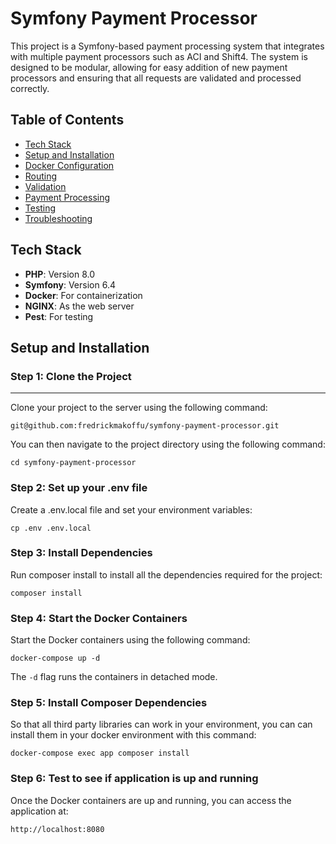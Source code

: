 # Symfony Payment Processor

This project is a Symfony-based payment processing system that integrates with multiple payment processors such as ACI and Shift4. The system is designed to be modular, allowing for easy addition of new payment processors and ensuring that all requests are validated and processed correctly.

## Table of Contents
- [Tech Stack](#tech-stack)
- [Setup and Installation](#setup-and-installation)
- [Docker Configuration](#docker-configuration)
- [Routing](#routing)
- [Validation](#validation)
- [Payment Processing](#payment-processing)
- [Testing](#testing)
- [Troubleshooting](#troubleshooting)

## Tech Stack
- **PHP**: Version 8.0
- **Symfony**: Version 6.4
- **Docker**: For containerization
- **NGINX**: As the web server
- **Pest**: For testing

## Setup and Installation

### Step 1: Clone the Project
-------------------------

Clone your project to the server using the following command:

`git@github.com:fredrickmakoffu/symfony-payment-processor.git`

You can then navigate to the project directory using the following command:

`cd symfony-payment-processor`

### Step 2: Set up your .env file

Create a .env.local file and set your environment variables:

`cp .env .env.local`

### Step 3: Install Dependencies

Run composer install to install all the dependencies required for the project:

`composer install`

### Step 4: Start the Docker Containers

Start the Docker containers using the following command:

`docker-compose up -d`

The `-d` flag runs the containers in detached mode.

### Step 5: Install Composer Dependencies

So that all third party libraries can work in your environment, you can can install them in your docker environment with this command:

`docker-compose exec app composer install`


### Step 6: Test to see if application is up and running

Once the Docker containers are up and running, you can access the application at:

`http://localhost:8080`
